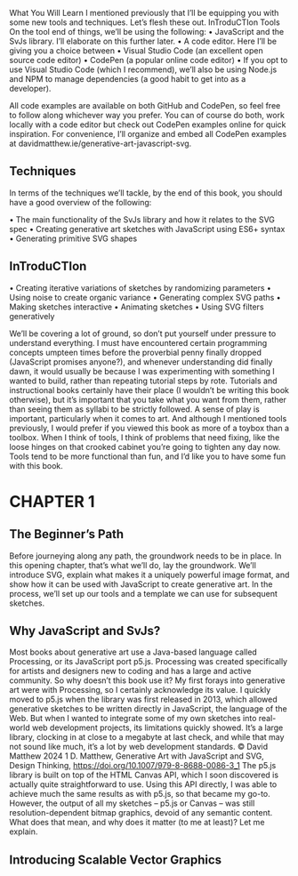 What You Will Learn
I mentioned previously that I’ll be equipping you with some new tools and techniques. Let’s flesh these out.
InTroduCTIon  Tools
On the tool end of things, we’ll be using the following:
•	JavaScript and the SvJs library. I’ll elaborate on this further later.
•	A code editor. Here I’ll be giving you a choice between
•	Visual Studio Code (an excellent open source code editor)
•	CodePen (a popular online code editor)
•	If you opt to use Visual Studio Code (which I recommend), we’ll also be using Node.js and NPM to manage dependencies (a good habit to get into as a developer).

All code examples are available on both GitHub and CodePen, so feel free to follow along whichever way you prefer. You can of course do both, work locally with a code editor but check out CodePen examples online for quick inspiration. For convenience, I’ll organize and embed all CodePen examples at davidmatthew.ie/generative-art-javascript-svg.

## Techniques
In terms of the techniques we’ll tackle, by the end of this book, you should have a good overview of the following:

•	The main functionality of the SvJs library and how it relates to the SVG spec
•	Creating generative art sketches with JavaScript using ES6+ syntax
•	Generating primitive SVG shapes

## InTroduCTIon
•	Creating iterative variations of sketches by randomizing parameters
•	Using noise to create organic variance
•	Generating complex SVG paths
•	Making sketches interactive
•	Animating sketches
•	Using SVG filters generatively

We’ll be covering a lot of ground, so don’t put yourself under pressure to understand everything. I must have encountered certain programming concepts 
umpteen times before the proverbial penny finally dropped (JavaScript promises anyone?), and whenever understanding did finally dawn, it would usually be because I was experimenting with something I wanted to build, rather than repeating tutorial steps by rote. Tutorials and instructional books certainly have their place (I wouldn’t be writing this book otherwise), but it’s important that you take what you want from them, rather than seeing them as syllabi to be strictly followed.
A sense of play is important, particularly when it comes to art. And although I mentioned tools previously, I would prefer if you viewed this book as more of a toybox than a toolbox. When I think of tools, I think of problems that need fixing, like the loose hinges on that crooked cabinet you’re going to tighten any day now. Tools tend to be more functional than fun, and I’d like you to have some fun with this book.

# CHAPTER 1
## The Beginner’s Path
Before journeying along any path, the groundwork needs to be in place. In this opening chapter, that’s what we’ll do, lay the groundwork. We’ll introduce SVG, explain what makes it a uniquely powerful image format, and show how it can be used with JavaScript to create generative art. In the process, we’ll set up our tools and a template we can use for subsequent sketches.

 ## Why JavaScript and SvJs?
Most books about generative art use a Java-based language called Processing, or its JavaScript port p5.js. Processing was created specifically for artists and designers new to coding and has a large and active community. So why doesn’t this book use it?
My first forays into generative art were with Processing, so I certainly acknowledge its value. I quickly moved to p5.js when the library was first released in 2013, which allowed generative sketches to be written directly in JavaScript, the language of the Web. But when I wanted to integrate some of my own sketches into real-world web development projects, its limitations quickly showed. It’s a large library, clocking in at close to a megabyte at last check, and while that may not sound like much, it’s a lot by web development standards.
© David Matthew 2024 	1
D. Matthew, Generative Art with JavaScript and SVG, Design Thinking,  https://doi.org/10.1007/979-8-8688-0086-3_1
The p5.js library is built on top of the HTML Canvas API, which I soon discovered is actually quite straightforward to use. Using this API directly, I was able to achieve much the same results as with p5.js, so that became my go-to. However, the output of all my sketches – p5.js or Canvas – was still resolution-dependent bitmap graphics, devoid of any semantic content. What does that mean, and why does it matter (to me at least)? Let me explain.

## Introducing Scalable Vector Graphics



